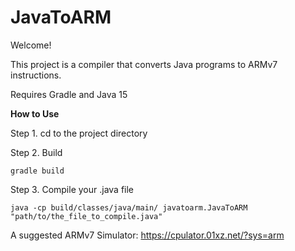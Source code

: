 # JavaToARM
Welcome!

This project is a compiler that converts Java programs to ARMv7 instructions.

Requires Gradle and Java 15

**How to Use**

Step 1. cd to the project directory

Step 2. Build
```
gradle build
```

Step 3. Compile your .java file
```
java -cp build/classes/java/main/ javatoarm.JavaToARM "path/to/the_file_to_compile.java"
```

A suggested ARMv7 Simulator: https://cpulator.01xz.net/?sys=arm
